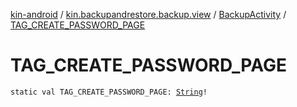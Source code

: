 [kin-android](../../index.md) / [kin.backupandrestore.backup.view](../index.md) / [BackupActivity](index.md) / [TAG_CREATE_PASSWORD_PAGE](./-t-a-g_-c-r-e-a-t-e_-p-a-s-s-w-o-r-d_-p-a-g-e.md)

# TAG_CREATE_PASSWORD_PAGE

`static val TAG_CREATE_PASSWORD_PAGE: `[`String`](https://kotlinlang.org/api/latest/jvm/stdlib/kotlin/-string/index.html)`!`